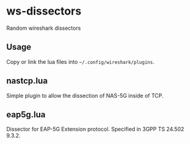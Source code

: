 # ws-dissectors
Random wireshark dissectors

## Usage
Copy or link the lua files into `~/.config/wireshark/plugins`.

## nastcp.lua
Simple plugin to allow the dissection of NAS-5G inside of TCP.

## eap5g.lua
Dissector for EAP-5G Extension protocol.
Specified in 3GPP TS 24.502 9.3.2.